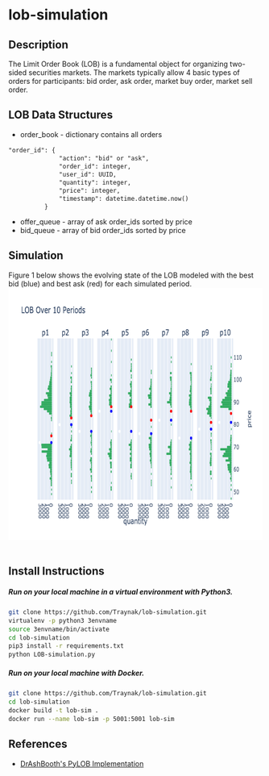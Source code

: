 # lob-simulation


## Description
The Limit Order Book (LOB) is a fundamental object for organizing two-sided securities markets. The markets typically allow 4 basic types of orders for participants: bid order, ask order, market buy order, market sell order.


## LOB Data Structures
- order_book - dictionary contains all orders
```
"order_id": {
              "action": "bid" or "ask",
              "order_id": integer,
              "user_id": UUID,
              "quantity": integer,
              "price": integer,
              "timestamp": datetime.datetime.now()
          }
```          
- offer_queue - array of ask order_ids sorted by price
- bid_queue - array of bid order_ids sorted by price


## Simulation

Figure 1 below shows the evolving state of the LOB modeled with the best bid (blue) and best ask (red) for each simulated period.
<img src="images/lob_evolution.png"  width="700" height="500">
<br><br>


## Install Instructions
##### Run on your local machine in a virtual environment with Python3.
```sh
git clone https://github.com/Traynak/lob-simulation.git
virtualenv -p python3 3envname
source 3envname/bin/activate
cd lob-simulation
pip3 install -r requirements.txt
python LOB-simulation.py
```

##### Run on your local machine with Docker.
```sh
git clone https://github.com/Traynak/lob-simulation.git
cd lob-simulation
docker build -t lob-sim .
docker run --name lob-sim -p 5001:5001 lob-sim
```


## References
*  [DrAshBooth's PyLOB Implementation](https://github.com/DrAshBooth/PyLOB/wiki/Implementation)

